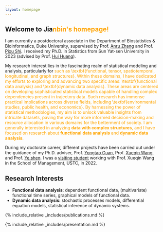 ```yaml
---
layout: homepage
---
```


## Welcome to Jia<n style="color: orange;">nbin's homepage!

I am currently a postdoctoral associate in the Department of Biostatistics & Bioinformatics, Duke University, supervised by Prof. [Anru Zhang](https://anruzhang.github.io) and Prof. [Pixu Shi](https://pixushi.github.io). I received my Ph.D. in Statistics from Sun Yat-sen University in 2023 (advised by Prof. [Hui Huang](https://math.sysu.edu.cn/teacher/485)).

My research interest lies in the fascinating realm of statistical modeling and analysis, particularly for <data with intricate structures style="color: orange;"> such as \textbf{functional, tensor, spatiotemporal, longitudinal, and graph structures}. Within these domains, I have dedicated my efforts to exploring and advancing two specific areas: \textbf{functional data analysis} and \textbf{dynamic data analysis}. These areas are centered on developing sophisticated statistical models capable of handling complex dependencies present in trajectory data. Such research has immense practical implications across diverse fields, including \textbf{environmental studies, public health, and economics}. By harnessing the power of statistical methodologies, my aim is to unlock valuable insights from intricate datasets, paving the way for more informed decision-making and resource allocation in various domains for the betterment of society.
I am generally interested in analyzing **data with complex structures**, and I have focused on research about **functional data analysis** and **dynamic data analysis**.

During my doctorate career, different projects have been carried out under the guidance of my Ph.D. adviser, Prof. [Yongtao Guan](https://people.miami.edu/profile/yguan@miami.edu),  Prof. [Xueqin Wang](https://bs.ustc.edu.cn/english/profile.php?id=650), and Prof. [Ye shen](https://publichealth.uga.edu/faculty-member/ye-shen/). I was a [visiting student](https://statlab905.github.io/author/jianbin-tan/) working with Prof. Xueqin Wang in the School of Management, USTC, in 2022.

## Research Interests

- **Functional data analysis**: dependent functional data, (multivariate) functional time series, graphical models of functional data.
- **Dynamic data analysis**: stochastic processes models, differential equation models, statistical inference of dynamic systems.


{% include_relative _includes/publications.md %}

{% include_relative _includes/presentation.md %}  

